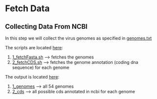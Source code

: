 # Fetch Data

## Collecting Data From NCBI

In this step we will collect the virus genomes as specified in [genomes.txt](https://github.com/suz11001/virDTL/tree/main/1_species_data/1_genomes/input/genomes.txt)

The scripts are located [here](https://github.com/suz11001/virDTL/tree/main/1_species_data/1_genomes/):
1. [1_fetchFasta.sh](https://github.com/suz11001/virDTL/tree/main/1_species_data/1_genomes/1_fetchFasta.sh) --> fetches the genomes
2. [2_fetchCDS.sh](https://github.com/suz11001/virDTL/tree/main/1_species_data/1_genomes/1_fetchCDS.sh) --> fetches the genome annotation (coding dna sequence) for each genome

The output is located [here](https://github.com/suz11001/virDTL/tree/main/1_species_data/1_genomes/outputs/):
1. [1_genomes](https://github.com/suz11001/virDTL/tree/main/1_species_data/1_genomes/outputs/1_genomes) --> all 54 genomes
2. [2_cds](https://github.com/suz11001/virDTL/tree/main/1_species_data/1_genomes/outputs/2_cds) --> all possible cds annotated in ncbi for each genome
